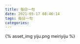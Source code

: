 ```yaml
---
title: 每日一句
date: 2021-05-17 08:46:14
tags: 每日一句
categories:
---
```

{% asset_img yiju.png meiriyiju %}

